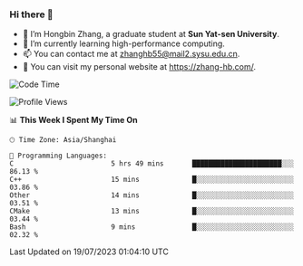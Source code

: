 ### Hi there 👋

- 🔭 I’m Hongbin Zhang, a graduate student at **Sun Yat-sen University**.
- 🌱 I’m currently learning high-performance computing.
- 📫 You can contact me at zhanghb55@mail2.sysu.edu.cn.
- 👀 You can visit my personal website at https://zhang-hb.com/.

<!--START_SECTION:waka-->
![Code Time](http://img.shields.io/badge/Code%20Time-221%20hrs%2010%20mins-blue)

![Profile Views](http://img.shields.io/badge/Profile%20Views-0-blue)

📊 **This Week I Spent My Time On** 

```text
🕑︎ Time Zone: Asia/Shanghai

💬 Programming Languages: 
C                        5 hrs 49 mins       ██████████████████████░░░   86.13 % 
C++                      15 mins             █░░░░░░░░░░░░░░░░░░░░░░░░   03.86 % 
Other                    14 mins             █░░░░░░░░░░░░░░░░░░░░░░░░   03.51 % 
CMake                    13 mins             █░░░░░░░░░░░░░░░░░░░░░░░░   03.44 % 
Bash                     9 mins              █░░░░░░░░░░░░░░░░░░░░░░░░   02.32 % 
```


 Last Updated on 19/07/2023 01:04:10 UTC
<!--END_SECTION:waka-->